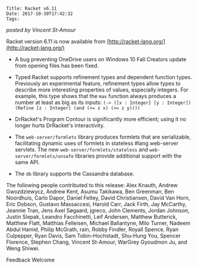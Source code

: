     Title: Racket v6.11
    Date: 2017-10-30T17:42:32
    Tags:

*posted by Vincent St-Amour*

Racket version 6.11 is now available from [http://racket-lang.org/](http://racket-lang.org/)

* A bug preventing OneDrive users on Windows 10 Fall Creators update
  from opening files has been fixed.

* Typed Racket supports refinement types and dependent function types.
  Previously an experimental feature, refinement types allow types to
  describe more interesting properties of values, especially integers.
  For example, this type shows that the `max` function always produces a
  number at least as big as its inputs:
  `(-> ([x : Integer] [y : Integer])
       (Refine [z : Integer] (and (>= z x) (>= z y))))`

* DrRacket's Program Contour is significantly more efficient; using it
  no longer hurts DrRacket's interactivity.

* The `web-server/formlets` library produces formlets that are
  serializable, facilitating dynamic uses of formlets in stateless #lang
  web-server servlets. The new `web-server/formlets/stateless` and
  `web-server/formlets/unsafe` libraries provide additional support with
  the same API.

* The `db` library supports the Cassandra database.

The following people contributed to this release:
Alex Knauth, Andrew Gwozdziewycz, Andrew Kent, Asumu Takikawa, Ben
Greenman, Ben Noordhuis, Carlo Dapor, Daniel Feltey, David Christiansen,
David Van Horn, Eric Dobson, Gustavo Massaccesi, Harold Carr, Jack
Firth, Jay McCarthy, Jeannie Tran, Jens Axel Søgaard, jgreco, John
Clements, Jordan Johnson, Justin Slepak, Leandro Facchinetti, Leif
Andersen, Matthew Butterick, Matthew Flatt, Matthias Felleisen, Michael
Ballantyne, Milo Turner, Nadeem Abdul Hamid, Philip McGrath, rain, Robby
Findler, Royall Spence, Ryan Culpepper, Ryan Davis, Sam Tobin-Hochstadt,
Shu-Hung You, Spencer Florence, Stephen Chang, Vincent St-Amour, WarGrey
Gyoudmon Ju, and Weng Shiwei.

Feedback Welcome

<!-- more -->

